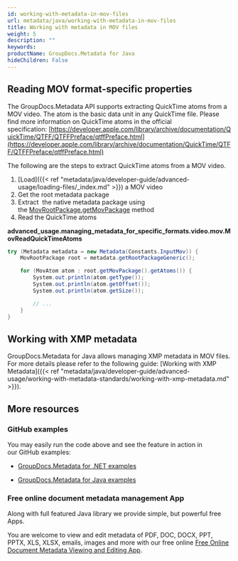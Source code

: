 ```yaml
---
id: working-with-metadata-in-mov-files
url: metadata/java/working-with-metadata-in-mov-files
title: Working with metadata in MOV files
weight: 5
description: ""
keywords: 
productName: GroupDocs.Metadata for Java
hideChildren: False
---
```

## Reading MOV format-specific properties

The GroupDocs.Metadata API supports extracting QuickTime atoms from a MOV video. The atom is the basic data unit in any QuickTime file. Please find more information on QuickTime atoms in the official specification: [https://developer.apple.com/library/archive/documentation/QuickTime/QTFF/QTFFPreface/qtffPreface.html](https://developer.apple.com/library/archive/documentation/QuickTime/QTFF/QTFFPreface/qtffPreface.html)

The following are the steps to extract QuickTime atoms from a MOV video.

1.  [Load]({{< ref "metadata/java/developer-guide/advanced-usage/loading-files/_index.md" >}}) a MOV video
2.  Get the root metadata package
3.  Extract  the native metadata package using the [MovRootPackage.getMovPackage](https://apireference.groupdocs.com/metadata/java/com.groupdocs.metadata.core/MovRootPackage#getMovPackage()) method
4.  Read the QuickTime atoms

**advanced\_usage.managing\_metadata\_for\_specific\_formats.video.mov.MovReadQuickTimeAtoms**

```csharp
try (Metadata metadata = new Metadata(Constants.InputMov)) {
	MovRootPackage root = metadata.getRootPackageGeneric();

	for (MovAtom atom : root.getMovPackage().getAtoms()) {
		System.out.println(atom.getType());
		System.out.println(atom.getOffset());
		System.out.println(atom.getSize());

		// ...
	}
}
```

## Working with XMP metadata

GroupDocs.Metadata for Java allows managing XMP metadata in MOV files. For more details please refer to the following guide: [Working with XMP Metadata]({{< ref "metadata/java/developer-guide/advanced-usage/working-with-metadata-standards/working-with-xmp-metadata.md" >}}).

## More resources

### GitHub examples

You may easily run the code above and see the feature in action in our GitHub examples:

*   [GroupDocs.Metadata for .NET examples](https://github.com/groupdocs-metadata/GroupDocs.Metadata-for-.NET)
    
*   [GroupDocs.Metadata for Java examples](https://github.com/groupdocs-metadata/GroupDocs.Metadata-for-Java)
    

### Free online document metadata management App

Along with full featured Java library we provide simple, but powerful free Apps.

You are welcome to view and edit metadata of PDF, DOC, DOCX, PPT, PPTX, XLS, XLSX, emails, images and more with our free online [Free Online Document Metadata Viewing and Editing App](https://products.groupdocs.app/metadata).
